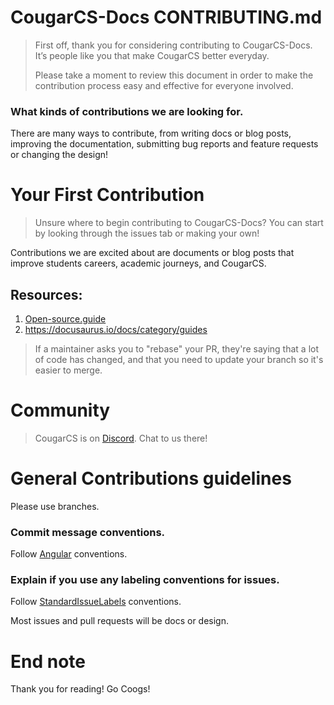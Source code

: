 # CougarCS-Docs CONTRIBUTING.md

>First off, thank you for considering contributing to CougarCS-Docs. It’s people like you that make CougarCS better everyday.
>
> Please take a moment to review this document in order to make the contribution process easy and effective for everyone involved.

### What kinds of contributions we are looking for.

There are many ways to contribute, from writing docs or blog posts, improving the documentation, submitting bug reports and feature requests or changing the design!

# Your First Contribution
> Unsure where to begin contributing to CougarCS-Docs? You can start by looking through the issues tab or making your own!

Contributions we are excited about are documents or blog posts that improve students careers, academic journeys, and CougarCS.

## Resources: 
1. [Open-source.guide](https://opensource.guide/how-to-contribute/)
2. https://docusaurus.io/docs/category/guides

>If a maintainer asks you to "rebase" your PR, they're saying that a lot of code has changed, and that you need to update your branch so it's easier to merge.

# Community

> CougarCS is on [Discord](https://discord.gg/s8bjwCwRAT). Chat to us there!

# General Contributions guidelines

Please use branches.

### Commit message conventions.

Follow [Angular](https://github.com/angular/material/blob/master/.github/CONTRIBUTING.md#submit) conventions.

### Explain if you use any labeling conventions for issues.

Follow [StandardIssueLabels](https://github.com/wagenet/StandardIssueLabels#standardissuelabels) conventions.

Most issues and pull requests will be docs or design.

# End note

Thank you for reading! Go Coogs!